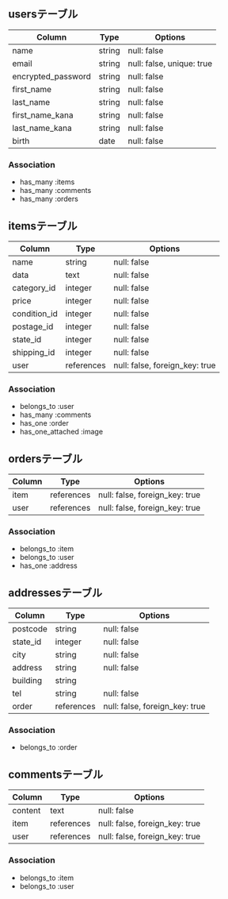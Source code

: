 ## usersテーブル

| Column             | Type     | Options                   |
| ------------------ | -------- | ------------------------- |
| name               | string   | null: false               |
| email              | string   | null: false, unique: true |
| encrypted_password | string   | null: false               |
| first_name         | string   | null: false               |
| last_name          | string   | null: false               |
| first_name_kana    | string   | null: false               |
| last_name_kana     | string   | null: false               |
| birth              | date     | null: false               |


### Association
- has_many :items
- has_many :comments
- has_many :orders

## itemsテーブル

| Column        | Type        | Options                        |
| ------------- | ----------- | ------------------------------ |
| name          | string      | null: false                    |
| data          | text        | null: false                    |
| category_id   | integer     | null: false                    |
| price         | integer     | null: false                    |
| condition_id  | integer     | null: false                    |
| postage_id    | integer     | null: false                    |
| state_id      | integer     | null: false                    |
| shipping_id   | integer     | null: false                    |
| user          | references  | null: false, foreign_key: true |

### Association
- belongs_to :user
- has_many :comments
- has_one :order
- has_one_attached :image

## ordersテーブル

| Column    | Type        | Options                        |
| --------- | ----------- | ------------------------------ |
| item      | references  | null: false, foreign_key: true |
| user      | references  | null: false, foreign_key: true |

### Association
- belongs_to :item
- belongs_to :user
- has_one :address

## addressesテーブル

| Column        | Type        | Options                        |
| --------------| ----------- | ------------------------------ |
| postcode      | string      | null: false                    |
| state_id      | integer     | null: false                    |
| city          | string      | null: false                    |
| address       | string      | null: false                    |
| building      | string      |                                |
| tel           | string      | null: false                    |
| order         | references  | null: false, foreign_key: true |

### Association
- belongs_to :order

## commentsテーブル

| Column    | Type        | Options                        |
| --------- | ----------- | ------------------------------ |
| content   | text        | null: false                    |
| item      | references  | null: false, foreign_key: true |
| user      | references  | null: false, foreign_key: true |

### Association
- belongs_to :item
- belongs_to :user